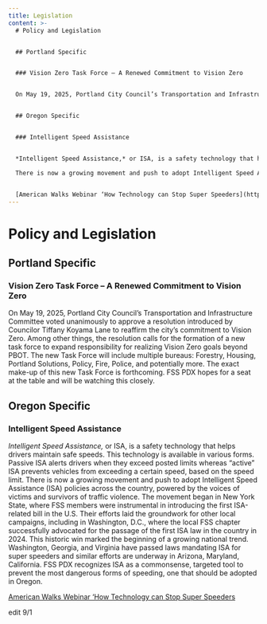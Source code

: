 ```yaml
---
title: Legislation
content: >-
  # Policy and Legislation


  ## Portland Specific


  ### Vision Zero Task Force – A Renewed Commitment to Vision Zero


  On May 19, 2025, Portland City Council’s Transportation and Infrastructure Committee voted unanimously to approve a resolution introduced by Councilor Tiffany Koyama Lane to reaffirm the city’s commitment to Vision Zero. Among other things, the resolution calls for the formation of a new task force to expand responsibility for realizing Vision Zero goals beyond PBOT. The new Task Force will include multiple bureaus: Forestry, Housing, Portland Solutions, Policy, Fire, Police, and potentially more. The exact make-up of this new Task Force is forthcoming. FSS PDX hopes for a seat at the table and will be watching this closely.


  ## Oregon Specific


  ### Intelligent Speed Assistance


  *Intelligent Speed Assistance,* or ISA, is a safety technology that helps drivers maintain safe speeds. This technology is available in various forms. Passive ISA alerts drivers when they exceed posted limits whereas “active” ISA prevents vehicles from exceeding a certain speed, based on the speed limit.

  There is now a growing movement and push to adopt Intelligent Speed Assistance (ISA) policies across the country, powered by the voices of victims and survivors of traffic violence. The movement began in New York State, where FSS members were instrumental in introducing the first ISA-related bill in the U.S. Their efforts laid the groundwork for other local campaigns, including in Washington, D.C., where the local FSS chapter successfully advocated for the passage of the first ISA law in the country in 2024. This historic win marked the beginning of a growing national trend. Washington, Georgia, and Virginia have passed laws mandating ISA for super speeders and similar efforts are underway in Arizona, Maryland, California. FSS PDX recognizes ISA as a commonsense, targeted tool to prevent the most dangerous forms of speeding, one that should be adopted in Oregon.


  [American Walks Webinar ‘How Technology can Stop Super Speeders](https://www.youtube.com/watch?v=k5jbSU47VhM&t=3s)
---
```


# Policy and Legislation

## Portland Specific
### Vision Zero Task Force – A Renewed Commitment to Vision Zero
On May 19, 2025, Portland City Council’s Transportation and Infrastructure Committee voted unanimously to approve a resolution introduced by Councilor Tiffany Koyama Lane to reaffirm the city’s commitment to Vision Zero. Among other things, the resolution calls for the formation of a new task force to expand responsibility for realizing Vision Zero goals beyond PBOT. The new Task Force will include multiple bureaus: Forestry, Housing, Portland Solutions, Policy, Fire, Police, and potentially more. The exact make-up of this new Task Force is forthcoming. FSS PDX hopes for a seat at the table and will be watching this closely.

## Oregon Specific
### Intelligent Speed Assistance
*Intelligent Speed Assistance,* or ISA, is a safety technology that helps drivers maintain safe speeds. This technology is available in various forms. Passive ISA alerts drivers when they exceed posted limits whereas “active” ISA prevents vehicles from exceeding a certain speed, based on the speed limit.
There is now a growing movement and push to adopt Intelligent Speed Assistance (ISA) policies across the country, powered by the voices of victims and survivors of traffic violence. The movement began in New York State, where FSS members were instrumental in introducing the first ISA-related bill in the U.S. Their efforts laid the groundwork for other local campaigns, including in Washington, D.C., where the local FSS chapter successfully advocated for the passage of the first ISA law in the country in 2024. This historic win marked the beginning of a growing national trend. Washington, Georgia, and Virginia have passed laws mandating ISA for super speeders and similar efforts are underway in Arizona, Maryland, California. FSS PDX recognizes ISA as a commonsense, targeted tool to prevent the most dangerous forms of speeding, one that should be adopted in Oregon.

[American Walks Webinar ‘How Technology can Stop Super Speeders](https://www.youtube.com/watch?v=k5jbSU47VhM&t=3s)

edit 9/1
